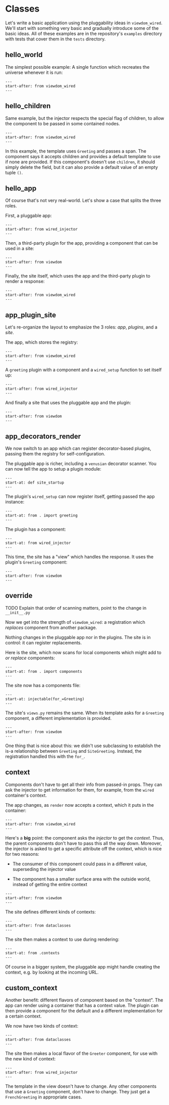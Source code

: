 # Classes

Let's write a basic application using the pluggability ideas in `viewdom_wired`.
We'll start with something very basic and gradually introduce some of the basic ideas.
All of these examples are in the repository's `examples` directory with tests that cover them in the `tests` directory.

## hello_world

The simplest possible example:
A single function which recreates the universe whenever it is run:

```{literalinclude} ../../examples/hello_world/app.py
---
start-after: from viewdom_wired
---
```

## hello_children

Same example, but the injector respects the special flag of children, to allow the component to be passed in some contained nodes.

```{literalinclude} ../../examples/hello_children/app.py
---
start-after: from viewdom_wired
---
```

In this example, the template uses `Greeting` and passes a span.
The component says it accepts children and provides a default template to use if none are provided.
If this component's doesn't use `children`, it should simply delete the field, but it can also provide a default value of an empty tuple `()`.

## hello_app

Of course that's not very real-world.
Let's show a case that splits the three roles.

First, a pluggable app:

```{literalinclude} ../../examples/hello_app/app.py
---
start-after: from wired_injector
---
```

Then, a third-party plugin for the app, providing a component that can be used in a site:

```{literalinclude} ../../examples/hello_app/plugin.py
---
start-after: from viewdom
---
```

Finally, the site itself, which uses the app and the third-party plugin to render a response:

```{literalinclude} ../../examples/hello_app/site.py
---
start-after: from viewdom_wired
---
```

## app_plugin_site

Let's re-organize the layout to emphasize the 3 roles: *app*, *plugins*, and a *site*.

The app, which stores the registry:

```{literalinclude} ../../examples/app_plugin_site/site/__init__.py
---
start-after: from viewdom_wired
---
```

A `greeting` plugin with a component and a `wired_setup` function to set itself up:

```{literalinclude} ../../examples/app_plugin_site/plugins/greeting/__init__.py
---
start-after: from wired_injector
---
```

And finally a site that uses the pluggable app and the plugin:

```{literalinclude} ../../examples/app_plugin_site/site/__init__.py
---
start-after: from viewdom
---
```


## app_decorators_render

We now switch to an app which can register decorator-based plugins, passing them the registry for self-configuration.

The pluggable app is richer, including a `venusian` decorator scanner.
You can now tell the app to setup a plugin module:

```{literalinclude} ../../examples/app_decorators_render/site/__init__.py
---
start-at: def site_startup
---
```

The plugin's `wired_setup` can now register itself, getting passed the app instance:

```{literalinclude} ../../examples/app_decorators_render/plugins/greeting/__init__.py
---
start-at: from . import greeting
---
```

The plugin has a component:

```{literalinclude} ../../examples/app_decorators_render/plugins/greeting/greeting.py
---
start-at: from wired_injector
---
```

This time, the site has a "view" which handles the response.
It uses the plugin's `Greeting` component:

```{literalinclude} ../../examples/app_decorators_render/site/views.py
---
start-after: from viewdom
---
```

## override

TODO Explain that order of scanning matters, point to the change in `__init__.py`

Now we get into the strength of `viewdom_wired`: a registration which *replaces* component from another package.

Nothing changes in the pluggable app nor in the plugins.
The site is in control: it can register replacements.

Here is the site, which now scans for local components which might add to *or replace* components:

```{literalinclude} ../../examples/override/site/__init__.py
---
start-at: from . import components
---
```

The site now has a components file:

```{literalinclude} ../../examples/override/site/components.py
---
start-at: injectable(for_=Greeting)
---
```

The site's `views.py` remains the same.
When its template asks for a `Greeting` component, a different implementation is provided.

```{literalinclude} ../../examples/override/site/views.py
---
start-after: from viewdom
---
```

One thing that is nice about this: we didn't use subclassing to establish the is-a relationship between `Greeting` and `SiteGreeting`.
Instead, the registration handled this with the `for_`.

## context

Components don't have to get all their info from passed-in props.
They can ask the injector to get information for them, for example, from the `wired` container's context.

The app changes, as ``render`` now accepts a context, which it puts in the container:

```{literalinclude} ../../examples/context/app/__init__.py
---
start-after: from viewdom_wired
---
```

Here's a **big** point: the component asks the *injector* to get the *context*.
Thus, the parent components don't have to pass this all the way down.
Moreover, the injector is asked to get a specific attribute off the context, which is nice for two reasons:

- The consumer of this component could pass in a different value, superseding the injector value

- The component has a smaller surface area with the outside world, instead of getting the entire context

```{literalinclude} ../../examples/context/plugins/greeting/greeting.py
---
start-after: from viewdom
---
```

The site defines different kinds of contexts:

```{literalinclude} ../../examples/context/site/contexts.py
---
start-after: from dataclasses
---
```

The site then makes a context to use during rendering:

```{literalinclude} ../../examples/context/site/__init__.py
---
start-at: from .contexts
---
```

Of course in a bigger system, the pluggable app might handle creating the context, e.g. by looking at the incoming URL.

## custom_context

Another benefit: different flavors of component based on the "context".
The app can render using a container that has a context value.
The plugin can then provide a component for the default and a different implementation for a certain context.

We now have two kinds of context:

```{literalinclude} ../../examples/custom_context/site/contexts.py
---
start-after: from dataclasses
---
```

The site then makes a local flavor of the `Greeter` component, for use with the new kind of context:

```{literalinclude} ../../examples/custom_context/site/components.py
---
start-after: from wired_injector
---
```

The template in the view doesn't have to change.
Any other components that use a `Greeting` component, don't have to change.
They just get a `FrenchGreeting` in appropriate cases.
